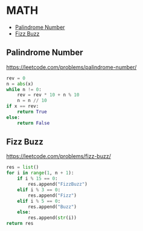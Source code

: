 # MATH

+ [Palindrome Number](#palindrome-number)
+ [Fizz Buzz](#fizz-buzz)
<!---->
## Palindrome Number

https://leetcode.com/problems/palindrome-number/

```python
rev = 0
n = abs(x)
while n != 0:
    rev = rev * 10 + n % 10
    n = n // 10
if x == rev:
    return True
else:
    return False
```
## Fizz Buzz

https://leetcode.com/problems/fizz-buzz/

```python
res = list()
for i in range(1, n + 1):
    if i % 15 == 0:
        res.append("FizzBuzz")
    elif i % 3 == 0:
        res.append("Fizz")
    elif i % 5 == 0:
        res.append("Buzz")
    else:
        res.append(str(i))
return res
```


